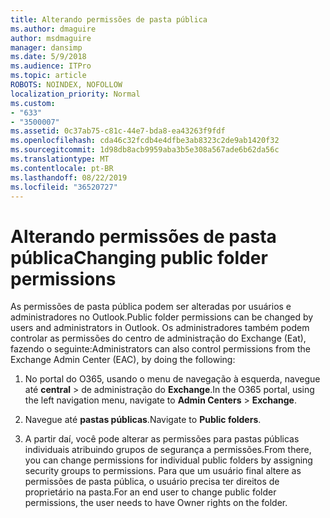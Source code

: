 ```yaml
---
title: Alterando permissões de pasta pública
ms.author: dmaguire
author: msdmaguire
manager: dansimp
ms.date: 5/9/2018
ms.audience: ITPro
ms.topic: article
ROBOTS: NOINDEX, NOFOLLOW
localization_priority: Normal
ms.custom:
- "633"
- "3500007"
ms.assetid: 0c37ab75-c81c-44e7-bda8-ea43263f9fdf
ms.openlocfilehash: cda46c32fcdb4e4dfbe3ab8323c2de9ab1420f32
ms.sourcegitcommit: 1d98db8acb9959aba3b5e308a567ade6b62da56c
ms.translationtype: MT
ms.contentlocale: pt-BR
ms.lasthandoff: 08/22/2019
ms.locfileid: "36520727"
---
```

# <a name="changing-public-folder-permissions"></a><span data-ttu-id="6395e-102">Alterando permissões de pasta pública</span><span class="sxs-lookup"><span data-stu-id="6395e-102">Changing public folder permissions</span></span>

<span data-ttu-id="6395e-103">As permissões de pasta pública podem ser alteradas por usuários e administradores no Outlook.</span><span class="sxs-lookup"><span data-stu-id="6395e-103">Public folder permissions can be changed by users and administrators in Outlook.</span></span> <span data-ttu-id="6395e-104">Os administradores também podem controlar as permissões do centro de administração do Exchange (Eat), fazendo o seguinte:</span><span class="sxs-lookup"><span data-stu-id="6395e-104">Administrators can also control permissions from the Exchange Admin Center (EAC), by doing the following:</span></span>
  
1. <span data-ttu-id="6395e-105">No portal do O365, usando o menu de navegação à esquerda, navegue até **central** \> de administração do **Exchange**.</span><span class="sxs-lookup"><span data-stu-id="6395e-105">In the O365 portal, using the left navigation menu, navigate to **Admin Centers** \> **Exchange**.</span></span>

2. <span data-ttu-id="6395e-106">Navegue até **pastas públicas**.</span><span class="sxs-lookup"><span data-stu-id="6395e-106">Navigate to **Public folders**.</span></span>

3. <span data-ttu-id="6395e-107">A partir daí, você pode alterar as permissões para pastas públicas individuais atribuindo grupos de segurança a permissões.</span><span class="sxs-lookup"><span data-stu-id="6395e-107">From there, you can change permissions for individual public folders by assigning security groups to permissions.</span></span> <span data-ttu-id="6395e-108">Para que um usuário final altere as permissões de pasta pública, o usuário precisa ter direitos de proprietário na pasta.</span><span class="sxs-lookup"><span data-stu-id="6395e-108">For an end user to change public folder permissions, the user needs to have Owner rights on the folder.</span></span>
